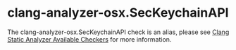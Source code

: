 clang-analyzer-osx.SecKeychainAPI
=================================

The clang-analyzer-osx.SecKeychainAPI check is an alias, please see
[Clang Static Analyzer Available
Checkers](https://clang.llvm.org/docs/analyzer/checkers.html#osx-seckeychainapi)
for more information.
